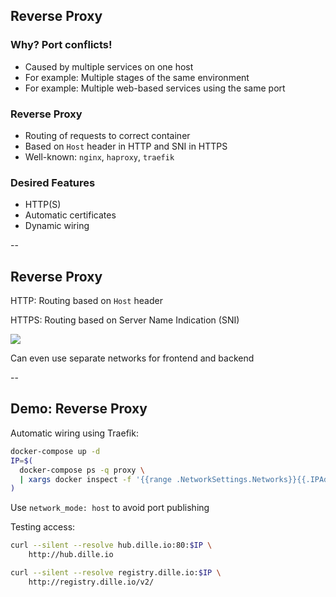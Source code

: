 ## Reverse Proxy

### Why? Port conflicts!

- Caused by multiple services on one host
- For example: Multiple stages of the same environment
- For example: Multiple web-based services using the same port

### Reverse Proxy

- Routing of requests to correct container
- Based on `Host` header in HTTP and SNI in HTTPS
- Well-known: `nginx`, `haproxy`, `traefik`

### Desired Features

- HTTP(S)
- Automatic certificates
- Dynamic wiring

--

## Reverse Proxy

HTTP: Routing based on `Host` header

HTTPS: Routing based on Server Name Indication (SNI)

![](110_ecosystem/reverse_proxy/reverse-proxy.svg) <!-- .element: class="center-image" -->

Can even use separate networks for frontend and backend

--

## Demo: Reverse Proxy

Automatic wiring using Traefik:

```bash
docker-compose up -d
IP=$(
  docker-compose ps -q proxy \
  | xargs docker inspect -f '{{range .NetworkSettings.Networks}}{{.IPAddress}}{{end}}'
)
```

Use `network_mode: host` to avoid port publishing

Testing access:

```bash
curl --silent --resolve hub.dille.io:80:$IP \
    http://hub.dille.io

curl --silent --resolve registry.dille.io:$IP \
    http://registry.dille.io/v2/
```
